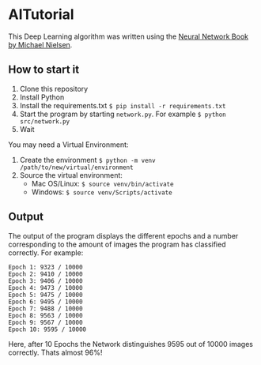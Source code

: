 # AITutorial

This Deep Learning algorithm was written using the [Neural Network Book by Michael Nielsen](http://neuralnetworksanddeeplearning.com/chap1.html).

## How to start it
1. Clone this repository
2. Install Python
3. Install the requirements.txt `$ pip install -r requirements.txt`
4. Start the program by starting `network.py`. For example `$ python src/network.py`
5. Wait

You may need a Virtual Environment:
1. Create the environment `$ python -m venv /path/to/new/virtual/environment`
2. Source the virtual environment:
    - Mac OS/Linux: `$ source venv/bin/activate`
    - Windows: `$ source venv/Scripts/activate`

## Output
The output of the program displays the different epochs and a number corresponding to the amount of images the program has classified correctly.
For example:
```Epoch 0: 9014 / 10000
Epoch 1: 9323 / 10000
Epoch 2: 9410 / 10000
Epoch 3: 9406 / 10000
Epoch 4: 9473 / 10000
Epoch 5: 9475 / 10000
Epoch 6: 9495 / 10000
Epoch 7: 9488 / 10000
Epoch 8: 9563 / 10000
Epoch 9: 9567 / 10000
Epoch 10: 9595 / 10000
```
Here, after 10 Epochs the Network distinguishes 9595 out of 10000 images correctly. Thats almost 96%!

